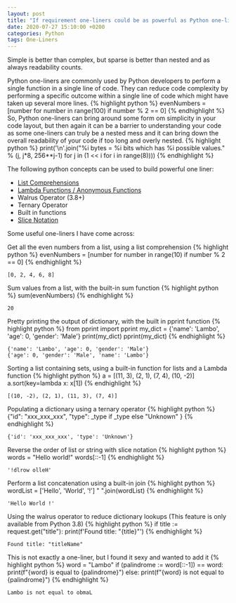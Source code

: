 ```yaml
---
layout: post
title: "If requirement one-liners could be as powerful as Python one-liners ..."
date: 2020-07-27 15:10:00 +0200
categories: Python
tags: One-Liners
---
```

Simple is better than complex, but sparse is better than nested and as always readability counts.

Python one-liners are commonly used by Python developers to perform a single function in a single line of code. They can reduce code complexity by performing a specific outcome within a single line of code which might have taken up several more lines. 
{% highlight python %}
evenNumbers = [number for number in range(100) if number % 2 == 0]
{% endhighlight %}
So, Python one-liners can bring around some form om simplicity in your code layout, but then again it can be a barrier to understanding your code as some one-liners can truly be a nested mess and it can bring down the overall readability of your code if too long and overly nested.
{% highlight python %}
print('\n'.join("%i bytes = %i bits which has %i possible values." % (j, j*8, 256**j-1) for j in (1 << i for i in range(8))))
{% endhighlight %}

The following python concepts can be used to build powerful one liner:
* [List Comprehensions](https://www.youtube.com/watch?v=P39Fqjqv5qY)
* [Lambda Functions / Anonymous Functions](https://lambrie.github.io/2020/08/19/lambda-functions)
* Walrus Operator (3.8+)
* Ternary Operator
* Built in functions
* [Slice Notation](https://lambrie.github.io/2020/07/30/list-slices)

Some useful one-liners I have come across:

Get all the even numbers from a list, using a list comprehension
{% highlight python %}
evenNumbers = [number for number in range(10) if number % 2 == 0]
{% endhighlight %}
```
[0, 2, 4, 6, 8]
```

Sum values from a list, with the built-in sum function
{% highlight python %}
sum(evenNumbers)
{% endhighlight %}
```
20
```

Pretty printing the output of dictionary, with the built in pprint function
{% highlight python %}
from pprint import pprint
my_dict = {'name': 'Lambo', 'age': 0, 'gender': 'Male'}
print(my_dict)
pprint(my_dict)
{% endhighlight %}
```
{'name': 'Lambo', 'age': 0, 'gender': 'Male'}
{'age': 0, 'gender': 'Male', 'name': 'Lambo'}
```

Sorting a list containing sets, using a built-in function for lists and a Lambda function
{% highlight python %}
a = [(11, 3), (2, 1), (7, 4), (10, -2)]
a.sort(key=lambda x: x[1])
{% endhighlight %}
```
[(10, -2), (2, 1), (11, 3), (7, 4)]
```

Populating a dictionary using a ternary operator
{% highlight python %}
{"id": "xxx_xxx_xxx", "type": _type if _type else "Unknown" }
{% endhighlight %}
```
{'id': 'xxx_xxx_xxx', 'type': 'Unknown'}
```

Reverse the order of list or string with slice notation
{% highlight python %}
words = "Hello world!"
words[::-1]
{% endhighlight %}
```
'!dlrow olleH'
```

Perform a list concatenation using a built-in join
{% highlight python %}
wordList = ['Hello', 'World', '!']
" ".join(wordList)
{% endhighlight %}
```
'Hello World !'
```

Using the walrus operator to reduce dictionary lookups (This feature is only available from Python 3.8)
{% highlight python %}
if title := request.get("title"): print(f'Found title: "{title}"')
{% endhighlight %}
```
Found title: "titleName"
```

This is not exactly a one-liner, but I found it sexy and wanted to add it
{% highlight python %}
word = "Lambo"
if (palindrome := word[::-1]) == word: print(f"{word} is equal to {palindrome}")
else: print(f"{word} is not equal to {palindrome}")
{% endhighlight %}
```
Lambo is not equal to obmaL
```